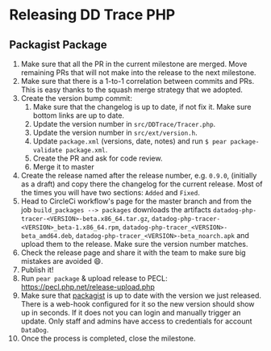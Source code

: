 # Releasing DD Trace PHP

## Packagist Package

1. Make sure that all the PR in the current milestone are merged. Move remaining PRs that will not make into the release
    to the next milestone.
1. Make sure that there is a 1-to-1 correlation between commits and PRs. This is easy thanks to the squash merge
    strategy that we adopted.
1. Create the version bump commit:
    1. Make sure that the changelog is up to date, if not fix it. Make sure bottom links are up to date.
    1. Update the version number in `src/DDTrace/Tracer.php`.
    1. Update the version number in `src/ext/version.h`.
    1. Update `package.xml` (versions, date, notes) and run `$ pear package-validate package.xml`.
    1. Create the PR and ask for code review.
    1. Merge it to master
1. Create the release named after the release number, e.g. `0.9.0`, (initially as a draft) and copy there the changelog
    for the current release. Most of the times you will have two sections: `Added` and `Fixed`.
1. Head to CircleCi workflow's page for the master branch and from the job `build_packages --> packages` downloads the
    artifacts `datadog-php-tracer-<VERSION>-beta.x86_64.tar.gz`, `datadog-php-tracer-<VERSION>_beta-1.x86_64.rpm`,
    `datadog-php-tracer_<VERSION>-beta_amd64.deb`, `datadog-php-tracer_<VERSION>-beta_noarch.apk` and upload them to
    the release. Make sure the version number matches.
1. Check the release page and share it with the team to make sure big mistakes are avoided :smile:.
1. Publish it!
1. Run `pear package` & upload release to PECL: https://pecl.php.net/release-upload.php
1. Make sure that [packagist](https://packagist.org/packages/datadog/dd-trace) is up to date with the version we just
    released.
    There is a web-hook configured for it so the new version should show up in seconds.
    If it does not you can login and manually trigger an update. Only staff and admins have access to credentials for
    account `DataDog`.
1. Once the process is completed, close the milestone.
